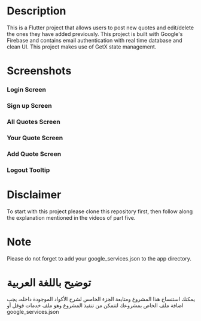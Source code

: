 #  Description
This is a Flutter project that allows users to post new quotes and edit/delete the ones they have added previously. This project is built with Google's Firebase and contains email authentication with real time database and clean UI. This  project makes use of GetX state management.
# Screenshots
### Login Screen
### Sign up Screen
### All Quotes Screen
### Your Quote Screen
### Add Quote Screen
### Logout Tooltip

#  Disclaimer
To start with this project please clone this repository first, then follow along the explanation mentioned in the videos of part five.
# Note
Please do not forget to add your google_services.json to the app directory.

# توضيح باللغة العربية
يمكنك استنساخ هذا المشروع ومتابعة الجزء الخامس لشرح الأكواد الموجودة داخله، يجب اضافة ملف الخاص بمشروعك لتتمكن من تنفيذ المشروع وهو ملف خدمات قوقل أو 
google_services.json 
